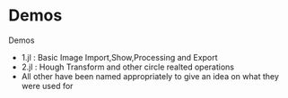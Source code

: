 # Demos
Demos
- 1.jl : Basic Image Import,Show,Processing and Export
- 2.jl : Hough Transform and other circle realted operations
- All other have been named appropriately to give an idea on what they were used for
